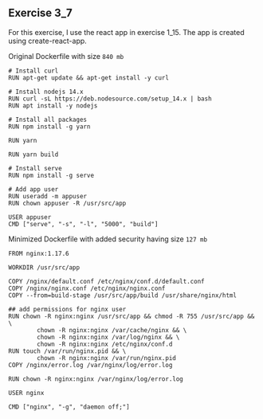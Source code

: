 ## Exercise 3_7

For this exercise, I use the react app in exercise 1_15. The app is created using create-react-app.

Original Dockerfile with size `840 mb`
```
# Install curl
RUN apt-get update && apt-get install -y curl

# Install nodejs 14.x
RUN curl -sL https://deb.nodesource.com/setup_14.x | bash
RUN apt install -y nodejs

# Install all packages
RUN npm install -g yarn

RUN yarn

RUN yarn build

# Install serve
RUN npm install -g serve

# Add app user
RUN useradd -m appuser
RUN chown appuser -R /usr/src/app

USER appuser
CMD ["serve", "-s", "-l", "5000", "build"]
```

Minimized Dockerfile with added security having size `127 mb`

```
FROM nginx:1.17.6

WORKDIR /usr/src/app

COPY /nginx/default.conf /etc/nginx/conf.d/default.conf
COPY /nginx/nginx.conf /etc/nginx/nginx.conf
COPY --from=build-stage /usr/src/app/build /usr/share/nginx/html

## add permissions for nginx user
RUN chown -R nginx:nginx /usr/src/app && chmod -R 755 /usr/src/app && \
        chown -R nginx:nginx /var/cache/nginx && \
        chown -R nginx:nginx /var/log/nginx && \
        chown -R nginx:nginx /etc/nginx/conf.d
RUN touch /var/run/nginx.pid && \
        chown -R nginx:nginx /var/run/nginx.pid
COPY /nginx/error.log /var/nginx/log/error.log

RUN chown -R nginx:nginx /var/nginx/log/error.log

USER nginx

CMD ["nginx", "-g", "daemon off;"]
```